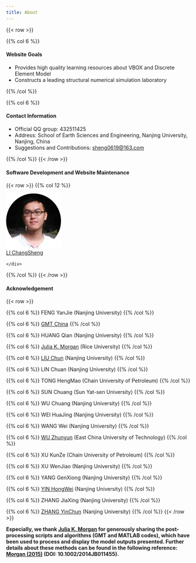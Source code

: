 ```yaml
---
title: About
---
```




{{< row >}}

{{% col 6 %}}
#### Website Goals

 - Provides high quality learning resources about VBOX and Discrete Element Model 
 - Constructs a leading structural numerical simulation laboratory


{{% /col %}}

{{% col 6 %}}
#### Contact Information

 - Official QQ group: 432511425 
 - Address: School of Earth Sciences and Engineering, Nanjing University, Nanjing, China
 - Suggestions and Contributions: [sheng0619@163.com](mailto:sheng0619@163.com)
 
{{% /col %}}
{{< /row >}}

#### Software Development and Website Maintenance
{{< row >}}
{{% col 12 %}}
<div class="row author-list">
	<div class="col-xs-6 col-sm-3 col-md-2 col-lg-2">
		<a href="/en/about/lichangsheng/" >
			<img src="/about/lichangsheng/lichangsheng.png" alt="LI ChangSheng" class="img-circle" >
			<div class="author-name"> LI ChangSheng</div>
		</a>
		
	</div> 
</div>
{{% /col %}}
{{< /row >}}

#### Acknowledgement
{{< row >}}

{{% col 6 %}}
FENG YanJie (Nanjing University)
{{% /col %}}

{{% col 6 %}}
[GMT China](https://gmt-china.org/)
{{% /col %}}

{{% col 6 %}}
HUANG Qian (Nanjing University)
{{% /col %}}

{{% col 6 %}}
[Julia K. Morgan](https://earthscience.rice.edu/directory/user/100) (Rice University)
{{% /col %}}

{{% col 6 %}}
[LIU Chun](http://es.nju.edu.cn/lc/list.htm) (Nanjing University)
{{% /col %}}

{{% col 6 %}}
LIN Chuan (Nanjing University)
{{% /col %}}

{{% col 6 %}}
TONG HengMao (Chain University of Petroleum)
{{% /col %}}

{{% col 6 %}}
SUN Chuang (Sun Yat-sen University)
{{% /col %}}

{{% col 6 %}}
WU Chuang (Nanjing University)
{{% /col %}}

{{% col 6 %}}
WEI HuaJing (Nanjing University)
{{% /col %}}

{{% col 6 %}}
WANG Wei (Nanjing University)
{{% /col %}}

{{% col 6 %}}
[WU Zhunyun](/about/wuzhenyun/) (East China University of Technology)
{{% /col %}}

{{% col 6 %}}
XU KunZe (Chain University of Petroleum)
{{% /col %}}

{{% col 6 %}}
XU WenJiao (Nanjing University)
{{% /col %}}

{{% col 6 %}}
YANG GenXiong (Nanjing University)
{{% /col %}}

{{% col 6 %}}
[YIN HongWei](http://es.nju.edu.cn/yhw/list.htm) (Nanjing University)
{{% /col %}}

{{% col 6 %}}
ZHANG JiaXing (Nanjing University)
{{% /col %}}

{{% col 6 %}}
[ZHANG YinChun](https://github.com/riddlezyc/) (Nanjing University)
{{% /col %}}
{{< /row >}}

**Especially, we thank [Julia K. Morgan](https://earthscience.rice.edu/directory/user/100)  for generously sharing the post-processing scripts and algorithms (GMT and MATLAB codes), which have been used to process and display the model outputs presented. Further details about these methods can be found in the following reference: [Morgan (2015)](http://onlinelibrary.wiley.com/doi/10.1002/2014JB011455/full) (DOI: 10.1002/2014JB011455).**
